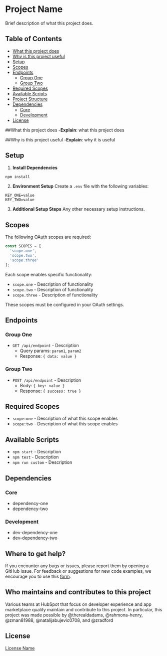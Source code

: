 # Project Name

Brief description of what this project does.

## Table of Contents
- [What this project does](#what-this-project-does)
- [Why is this project useful](#why-is-this-project-useful)
- [Setup](#setup)
- [Scopes](#scopes)
- [Endpoints](#endpoints)
  - [Group One](#group-one)
  - [Group Two](#group-two)
- [Required Scopes](#required-scopes)
- [Available Scripts](#available-scripts)
- [Project Structure](#project-structure)
- [Dependencies](#dependencies)
  - [Core](#core)
  - [Development](#development)
- [License](#license)

##What this project does
-**Explain**: what this project does

##Why is this project useful
-**Explain**: why it is useful

## Setup

1. **Install Dependencies**
```bash
npm install
```

2. **Environment Setup**
Create a `.env` file with the following variables:
```env
KEY_ONE=value
KEY_TWO=value
```

3. **Additional Setup Steps**
Any other necessary setup instructions.

## Scopes

The following OAuth scopes are required:

```typescript
const SCOPES = [
  'scope.one',
  'scope.two',
  'scope.three'
];
```

Each scope enables specific functionality:
- `scope.one` - Description of functionality
- `scope.two` - Description of functionality
- `scope.three` - Description of functionality

These scopes must be configured in your OAuth settings.

## Endpoints

### Group One
- `GET /api/endpoint` - Description
  - Query params: `param1`, `param2`
  - Response: `{ data: value }`

### Group Two
- `POST /api/endpoint` - Description
  - Body: `{ key: value }`
  - Response: `{ success: true }`

## Required Scopes

- `scope:one` - Description of what this scope enables
- `scope:two` - Description of what this scope enables

## Available Scripts

- `npm start` - Description
- `npm test` - Description
- `npm run custom` - Description

## Dependencies

### Core
- dependency-one
- dependency-two

### Development
- dev-dependency-one
- dev-dependency-two

## Where to get help?

If you encounter any bugs or issues, please report them by opening a GitHub issue. For feedback or suggestions for new code examples, we encourage you to use this [form](https://survey.hsforms.com/1RT0f09LSTHuflzNtMbr2jA96it).

## Who maintains and contributes to this project

Various teams at HubSpot that focus on developer experience and app marketplace quality maintain and contribute to this project. In particular, this project was made possible by @therealdadams, @rahmona-henry, @zman81988, @natalijabujevic0708, and @zradford

## License

[License Name](LICENSE)
